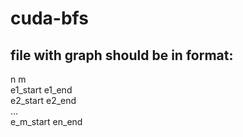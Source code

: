 # cuda-bfs
## file with graph should be in format:
n m\
e1_start e1_end\
e2_start e2_end\
...\
e_m_start en_end